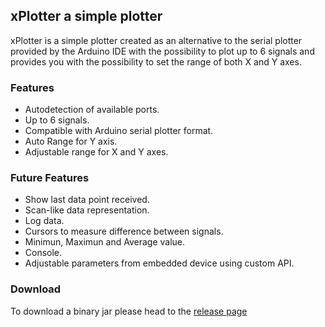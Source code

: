## xPlotter a simple plotter

xPlotter is a simple plotter created as an alternative to the serial plotter provided by the Arduino IDE with the possibility to plot up to 6 signals and provides you with the possibility to set the range of both X and Y axes.

### Features

- Autodetection of available ports.
- Up to 6 signals.
- Compatible with Arduino serial plotter format.
- Auto Range for Y axis.
- Adjustable range for X and Y axes.


### Future Features
- Show last data point received.
- Scan-like data representation.
- Log data.
- Cursors to measure difference between signals.
- Minimun, Maximun and Average value.
- Console.
- Adjustable parameters from embedded device using custom API.

### Download
To download a binary jar please head to the [release page](https://github.com/Twistx77/xPlotter/releases/tag/0.1) 





